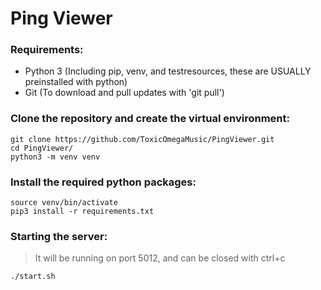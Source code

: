 # Ping Viewer
### Requirements:
- Python 3 (Including pip, venv, and testresources, these are USUALLY preinstalled with python)
- Git (To download and pull updates with 'git pull')

### Clone the repository and create the virtual environment:
```
git clone https://github.com/ToxicOmegaMusic/PingViewer.git
cd PingViewer/
python3 -m venv venv
```
### Install the required python packages:
```
source venv/bin/activate
pip3 install -r requirements.txt
```
### Starting the server:
> It will be running on port 5012, and can be closed with ctrl+c
```
./start.sh
```
